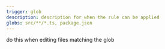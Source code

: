 ```yaml
---
trigger: glob
description: description for when the rule can be applied
globs: src/**/*.ts, package.json
---
```


do this when editing files matching the glob
